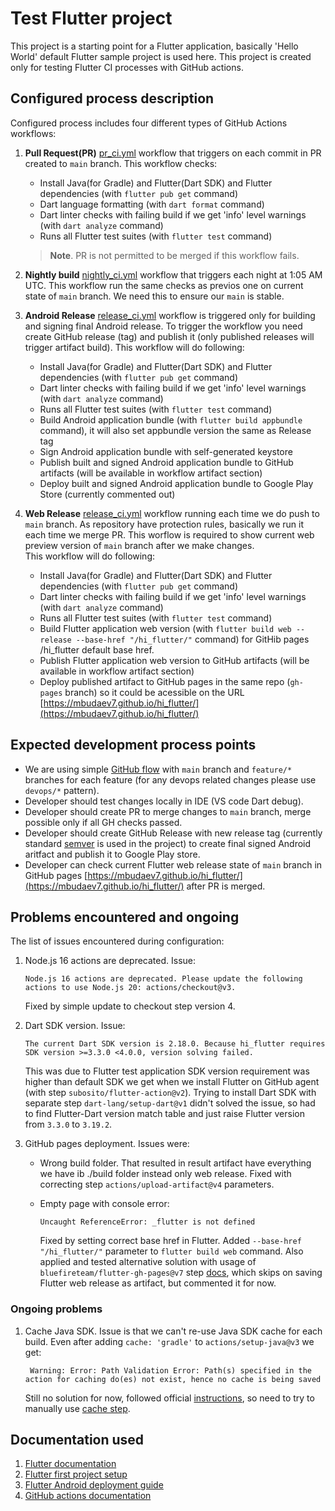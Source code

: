# Test Flutter project

This project is a starting point for a Flutter application, basically 'Hello World' default Flutter sample project is used here. This project is created only for testing Flutter CI processes with GitHub actions. 

## Configured process description

Configured process includes four different types of GitHub Actions workflows:

1. **Pull Request(PR)** [pr_ci.yml](https://github.com/mbudaev7/hi_flutter/blob/main/.github/workflows/pr_ci.yml) workflow that triggers on each commit in PR created to `main` branch. 
  This workflow checks:
    * Install Java(for Gradle) and Flutter(Dart SDK) and Flutter dependencies (with `flutter pub get` command)
    * Dart language formatting (with `dart format` command)
    * Dart linter checks with failing build if we get 'info' level warnings (with `dart analyze` command)
    * Runs all Flutter test suites (with `flutter test` command)


    > **Note**. PR is not permitted to be merged if this workflow fails.

2. **Nightly build** [nightly_ci.yml](https://github.com/mbudaev7/hi_flutter/blob/main/.github/workflows/nightly_ci.yml) workflow that triggers each night at 1:05 AM UTC. This workflow run the same checks as previos one on current state of `main` branch. We need this to ensure our `main` is stable.

3. **Android Release** [release_ci.yml](https://github.com/mbudaev7/hi_flutter/blob/main/.github/workflows/release_ci.yml) workflow is triggered only for building and signing final Android release. To trigger the workflow you need create GitHub release (tag) and publish it (only published releases will trigger artifact build). 
  This workflow will do following:
    * Install Java(for Gradle) and Flutter(Dart SDK) and Flutter dependencies (with `flutter pub get` command)
    * Dart linter checks with failing build if we get 'info' level warnings (with `dart analyze` command)
    * Runs all Flutter test suites (with `flutter test` command)
    * Build Android application bundle (with `flutter build appbundle` command), it will also set appbundle version the same as Release tag
    * Sign Android application bundle with self-generated keystore
    * Publish built and signed Android application bundle to GitHub artifacts (will be available in workflow artifact section)
    * Deploy built and signed Android application bundle to Google Play Store (currently commented out)

4. **Web Release** [release_ci.yml](https://github.com/mbudaev7/hi_flutter/blob/main/.github/workflows/release_ci.yml) workflow running each time we do push to `main` branch. As repository have protection rules, basically we run it each time we merge PR. This worflow is required to show current web preview version of `main` branch after we make changes.   
  This workflow will do following:
    * Install Java(for Gradle) and Flutter(Dart SDK) and Flutter dependencies (with `flutter pub get` command)
    * Dart linter checks with failing build if we get 'info' level warnings (with `dart analyze` command)
    * Runs all Flutter test suites (with `flutter test` command)
    * Build Flutter application web version (with `flutter build web --release --base-href "/hi_flutter/"` command) for GitHib pages /hi_flutter default base href. 
    * Publish Flutter application web version to GitHub artifacts (will be available in workflow artifact section)
    * Deploy published artifact to GitHub pages in the same repo (`gh-pages` branch) so it could be acessible on the URL [https://mbudaev7.github.io/hi_flutter/](https://mbudaev7.github.io/hi_flutter/)


## Expected development process points

* We are using simple [GitHub flow](https://docs.github.com/en/get-started/using-github/github-flow) with `main` branch and `feature/*` branches for each feature (for any devops related changes please use `devops/*` pattern).
* Developer should test changes locally in IDE (VS code Dart debug).
* Developer should create PR to merge changes to `main` branch, merge possible only if all GH checks passed.
* Developer should create GitHub Release with new release tag (currently standard [semver](https://semver.org/) is used in the project) to create final signed Android aritfact and publish it to Google Play store. 
* Developer can check current Flutter web release state of `main` branch in GitHub pages [https://mbudaev7.github.io/hi_flutter/](https://mbudaev7.github.io/hi_flutter/) after PR is merged.

## Problems encountered and ongoing

The list of issues encountered during configuration:

1. Node.js 16 actions are deprecated.
   Issue:

   ```Node.js 16 actions are deprecated. Please update the following actions to use Node.js 20: actions/checkout@v3.```

   Fixed by simple update to checkout step version 4. 

2. Dart SDK version. 
   Issue:
   
   ```The current Dart SDK version is 2.18.0. Because hi_flutter requires SDK version >=3.3.0 <4.0.0, version solving failed.```

   This was due to Flutter test application SDK version requirement was higher than default SDK we get when we install Flutter on GitHub agent (with step `subosito/flutter-action@v2`). Trying to install Dart SDK with separate step `dart-lang/setup-dart@v1` didn't solved the issue, so had to find Flutter-Dart version match table and just raise Flutter version from `3.3.0` to `3.19.2`.

3. GitHub pages deployment. 
   Issues were:
     * Wrong build folder. That resulted in result artifact have everything we have ib ./build folder instead only web release. Fixed with correcting step `actions/upload-artifact@v4` parameters. 

     * Empty page with console error:

       ```Uncaught ReferenceError: _flutter is not defined```

       Fixed by setting correct base href in Flutter. Added `--base-href "/hi_flutter/"` parameter to `flutter build web` command.
       Also applied and tested alternative solution with usage of `bluefireteam/flutter-gh-pages@v7` step [docs](https://github.com/marketplace/actions/deploy-flutter-web-app-to-github-pages-removing-large-assets-notices-file), which skips on saving Flutter web release as artifact, but commented it for now. 
     

### Ongoing problems

1. Cache Java SDK. Issue is that we can't re-use Java SDK cache for each build.
   Even after adding `cache: 'gradle'` to `actions/setup-java@v3` we get:

   ``` Warning: Error: Path Validation Error: Path(s) specified in the action for caching do(es) not exist, hence no cache is being saved```

   Still no solution for now, followed official [instructions](https://github.com/actions/setup-java), so need to try to manually use [cache step](https://github.com/actions/cache).

## Documentation used

1. [Flutter documentation](https://docs.flutter.dev/)
2. [Flutter first project setup](https://codelabs.developers.google.com/codelabs/flutter-codelab-first#0)
3. [Flutter Android deployment guide](https://docs.flutter.dev/deployment/android)
4. [GitHub actions documentation](https://docs.github.com/en/actions/quickstart)